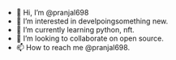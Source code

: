 - 👋 Hi, I’m @pranjal698
- 👀 I’m interested in develpoingsomething new.
- 🌱 I’m currently learning python, nft.
- 💞️ I’m looking to collaborate on open source.
- 📫 How to reach me @pranjal698.

<!---
pranjal698/pranjal698 is a ✨ special ✨ repository because its `README.md` (this file) appears on your GitHub profile.
You can click the Preview link to take a look at your changes.
--->
